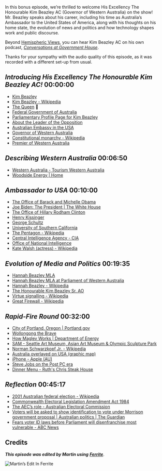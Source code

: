 In this bonus episode, we’re thrilled to welcome His Excellency The Honourable Kim Beazley AC (Governor of Western Australia) on the show! Mr. Beazley speaks about his career, including his time as Australia’s Ambassador to the United States of America, along with his thoughts on his home state, the evolution of news and politics and how technology shapes work and public discourse.

Beyond [Hemispheric Views](https://hemisphericviews.com), you can hear Kim Beazley AC on his own podcast, *[Conversations at Government House](https://www.spreaker.com/show/conversations-at-government-house)*.

Thanks for your sympathy with the audio quality of this episode, as it was recorded with a different set-up from usual.

## *Introducing His Excellency The Honourable Kim Beazley AC!* 00:00:00
- [Kim Beazley](https://govhouse.wa.gov.au/about-the-governor/)
- [Kim Beazley - Wikipedia](https://en.wikipedia.org/wiki/Kim_Beazley)
- [The Queen](https://www.royal.uk/her-majesty-the-queen) 👑
- [Federal Government of Australia](https://aph.gov.au)
- [Parliamentary Profile Page for Kim Beazley](https://www.aph.gov.au/Senators_and_Members/Parliamentarian?MPID=PE4)
- [About the Leader of the Opposition](https://peo.gov.au/understand-our-parliament/parliament-and-its-people/people-in-parliament/leader-of-the-opposition/)
- [Australian Embassy in the USA](https://usa.embassy.gov.au)
- [Governor of Western Australia](https://govhouse.wa.gov.au)
- [Constitutional monarchy - Wikipedia](https://en.wikipedia.org/wiki/Constitutional_monarchy)
- [Premier of Western Australia](https://www.wa.gov.au/government/premier-and-cabinet-ministers/mark-mcgowan)

## *Describing Western Australia* 00:06:50
- [Western Australia - Tourism Western Australia](https://www.westernaustralia.com/au/Pages/Welcome_to_Western_Australia.aspx)
- [Woodside Energy | Home](https://www.woodside.com.au/)

## *Ambassador to USA* 00:10:00
- [The Office of Barack and Michelle Obama](https://barackobama.com/)
- [Joe Biden: The President | The White House](https://www.whitehouse.gov/administration/president-biden/)
- [The Office of Hillary Rodham Clinton](https://www.hillaryclinton.com/)
- [Henry Kissinger](https://en.wikipedia.org/wiki/Henry_Kissinger)
- [George Schultz](https://en.wikipedia.org/wiki/George_Shultz)
- [University of Southern California](https://www.usc.edu/)
- [The Pentagon - Wikipedia](https://en.wikipedia.org/wiki/The_Pentagon)
- [Central Intelligence Agency - CIA](https://www.cia.gov/)
- [Office of National Intelligence](https://www.oni.gov.au/)
- [Kate Walsh (actress) - Wikipedia](https://en.wikipedia.org/wiki/Kate_Walsh_(actress))

## *Evolution of Media and Politics* 00:19:35
- [Hannah Beazley MLA](https://www.hannahbeazley.com.au/)
- [Hannah Beazley MLA at Parliament of Western Australia](https://parliament.wa.gov.au/Parliament/Memblist.nsf/WAllMembersFlat/Beazley,+Hannah+Mary?opendocument)
- [Hannah Beazley - Wikipedia](https://en.wikipedia.org/wiki/Hannah_Beazley)
- [The Honourable Kim Beazley Sr. AO](https://en.wikipedia.org/wiki/Kim_Beazley_Sr.)
- [Virtue signalling - Wikipedia](https://en.wikipedia.org/wiki/Virtue_signalling)
- [Great Firewall - Wikipedia](https://en.wikipedia.org/wiki/Great_Firewall)

## *Rapid-Fire Round* 00:32:00
- [City of Portland, Oregon | Portland.gov](https://www.portland.gov/)
- [Wollongong the Brave](https://www.youtube.com/watch?v=GCZJa8VJa3I&feature=youtu.be)
- [How Maglev Works | Department of Energy](https://www.energy.gov/articles/how-maglev-works)
- [SAM - Seattle Art Museum, Asian Art Museum & Olympic Sculpture Park](https://www.seattleartmuseum.org/)
- [Norman Schwarzkopf Jr. - Wikipedia](https://en.wikipedia.org/wiki/Norman_Schwarzkopf_Jr.)
- [Australia overlayed on USA (graphic map)](https://tinyurl.com/ausoveraus)
- [iPhone - Apple (AU)](https://www.apple.com/au/iphone/)
- [Steve Jobs on the Post PC era](https://www.youtube.com/watch?v=YfJ3QxJYsw8)
- [Dinner Menu - Ruth's Chris Steak House](https://www.ruthschris.com/menu/dinner/)

## *Reflection* 00:45:17
- [2001 Australian federal election - Wikipedia](https://en.wikipedia.org/wiki/2001_Australian_federal_election)
- [Commonwealth Electoral Legislation Amendment Act 1984](https://www.legislation.gov.au/Details/C2004A02909)
- [The AEC’s role - Australian Electoral Commission](https://aec.gov.au/About_AEC/)
- [Voters will be asked to show identification to vote under Morrison government proposal | Australian politics | The Guardian](https://www.theguardian.com/australia-news/2021/oct/26/voter-identification-to-be-compulsory-under-morrison-government-proposal)
- [Fears voter ID laws before Parliament will disenfranchise most vulnerable - ABC News](https://www.abc.net.au/news/2021-10-28/voter-id-laws-to-require-proof-could-disenfranchise-vulnerable/100575812)



## Credits

**_This episode was edited by Martin using_** [**_Ferrite_**](https://www.wooji-juice.com/products/ferrite).

![Martin’s Edit In Ferrite](https://cdn.hemisphericviews.com/Hemispheric%20Views%20Episode%20048%20Edit.png)
